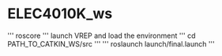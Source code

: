# ELEC4010K_ws
 '''
 roscore
 '''
 launch VREP and load the environment
 '''
 cd PATH_TO_CATKIN_WS/src
 '''
 '''
 roslaunch launch/final.launch
 '''
